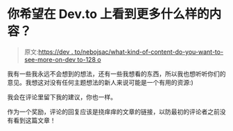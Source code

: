 # 你希望在 Dev.to 上看到更多什么样的内容？

> 原文:[https://dev . to/nebojsac/what-kind-of-content-do-you-want-to-see-more-on-dev to-128 o](https://dev.to/nebojsac/what-kind-of-content-do-you-want-to-see-more-of-on-devto-128o)

我有一些我永远不会想到的想法，还有一些我想看的东西，所以我也想听听你们的意见。我想这对没有任何主题想法的新人来说可能是一个有用的资源:)

我会在评论里留下我的建议，你也一样。

作为一个奖励，评论的回复应该是挠痒痒的文章的链接，以防最初的评论者之前没有看到这篇文章！